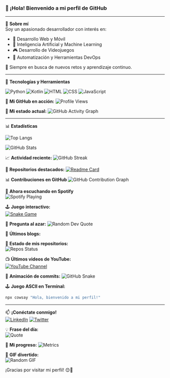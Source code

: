### 👋 ¡Hola! Bienvenido a mi perfil de GitHub

---

🌟 **Sobre mí**  
Soy un apasionado desarrollador con interés en:
- 🚀 Desarrollo Web y Móvil
- 🤖 Inteligencia Artificial y Machine Learning
- 🎮 Desarrollo de Videojuegos
- 🔧 Automatización y Herramientas DevOps

📍 Siempre en busca de nuevos retos y aprendizaje continuo.

---

🔧 **Tecnologías y Herramientas**  

![Python](https://img.shields.io/badge/-Python-3776AB?style=flat-square&logo=python&logoColor=white)
![Kotlin](https://img.shields.io/badge/-Kotlin-0095D5?style=flat-square&logo=kotlin&logoColor=white)
![HTML](https://img.shields.io/badge/-HTML-E34F26?style=flat-square&logo=html5&logoColor=white)
![CSS](https://img.shields.io/badge/-CSS-1572B6?style=flat-square&logo=css3&logoColor=white)
![JavaScript](https://img.shields.io/badge/-JavaScript-F7DF1E?style=flat-square&logo=javascript&logoColor=black)

🎨 **Mi GitHub en acción:**
![Profile Views](https://komarev.com/ghpvc/?username=tu_usuario&label=Visitas&color=blue&style=flat-square)

🔄 **Mi estado actual:**
![GitHub Activity Graph](https://github-readme-activity-graph.vercel.app/graph?username=tu_usuario&theme=dracula)

---

📊 **Estadísticas**  

![Top Langs](https://github-readme-stats.vercel.app/api/top-langs/?username=tu_usuario&layout=compact&theme=radical)

![GitHub Stats](https://github-readme-stats.vercel.app/api?username=tu_usuario&show_icons=true&theme=radical)

📈 **Actividad reciente:**
![GitHub Streak](https://github-readme-streak-stats.herokuapp.com/?user=tu_usuario&theme=radical)

📌 **Repositorios destacados:**
[![Readme Card](https://github-readme-stats.vercel.app/api/pin/?username=tu_usuario&repo=nombre_repo&theme=radical)](https://github.com/tu_usuario/nombre_repo)

📊 **Contribuciones en GitHub**
![GitHub Contribution Graph](https://github-readme-activity-graph.vercel.app/graph?username=tu_usuario&theme=radical)

🎵 **Ahora escuchando en Spotify**  
![Spotify Playing](https://novatorem.vercel.app/api/spotify)

🕹 **Juego interactivo:**  
[![Snake Game](https://github.com/tu_usuario/tu_usuario/raw/output/github-contribution-grid-snake.svg)](https://github.com/tu_usuario)

💬 **Pregunta al azar:**
![Random Dev Quote](https://github-readme-quotable.vercel.app/api?theme=radical)

📝 **Últimos blogs:**
<!-- BLOG-POST-LIST:START -->
<!-- BLOG-POST-LIST:END -->

📡 **Estado de mis repositorios:**  
![Repos Status](https://github-readme-stats.vercel.app/api?username=tu_usuario&show_icons=true&include_all_commits=true&count_private=true&theme=radical)

📺 **Últimos videos de YouTube:**  
[![YouTube Channel](https://img.shields.io/badge/-YouTube-FF0000?style=flat-square&logo=youtube&logoColor=white)](https://www.youtube.com/c/tu_canal)
<!-- YOUTUBE-VIDEOS-LIST:START -->
<!-- YOUTUBE-VIDEOS-LIST:END -->

🐍 **Animación de commits:**
![GitHub Snake](https://github.com/erneupa/blob/output/github-contribution-grid-snake.svg)

🕹 **Juego ASCII en Terminal:**  
```bash
npx cowsay "Hola, bienvenido a mi perfil!"
```

---

📫 **¡Conéctate conmigo!**  
[![LinkedIn](https://img.shields.io/badge/-LinkedIn-0077B5?style=flat-square&logo=linkedin&logoColor=white)](https://linkedin.com/in/tu_perfil)
[![Twitter](https://img.shields.io/badge/-Twitter-1DA1F2?style=flat-square&logo=twitter&logoColor=white)](https://twitter.com/tu_usuario)

💡 **Frase del día:**  
![Quote](https://quotes-github-readme.vercel.app/api?type=horizontal&theme=radical)

🚀 **Mi progreso:**
![Metrics](https://github-readme-metrics.vercel.app/api?username=tu_usuario&theme=radical)

🔮 **GIF divertido:**  
![Random GIF](https://media.giphy.com/media/13HgwGsXF0aiGY/giphy.gif)

¡Gracias por visitar mi perfil! 😊🚀

